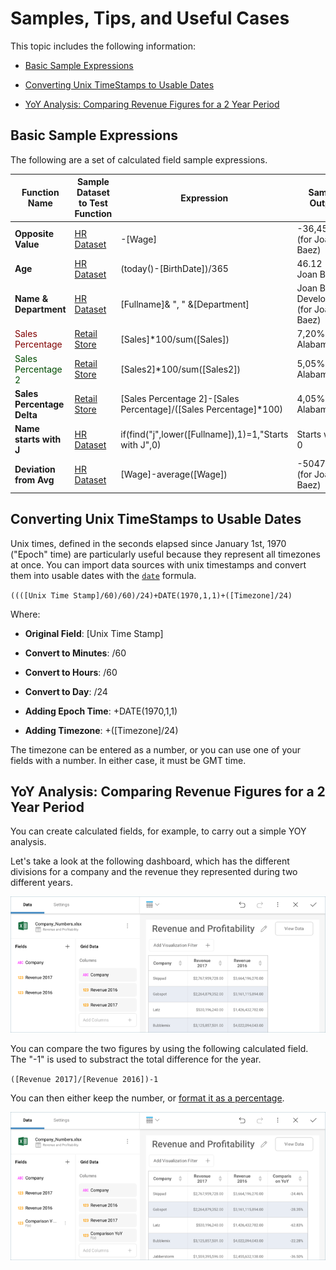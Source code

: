 # Samples, Tips, and Useful Cases

This topic includes the following information:

  - [Basic Sample Expressions](#basic-sample-expressions)

  - [Converting Unix TimeStamps to Usable Dates](#converting-unix-timestamps)

  - [YoY Analysis: Comparing Revenue Figures for a 2 Year Period](#yoy-analysis-revenue)

<a name='basic-sample-expressions'></a>
## Basic Sample Expressions

The following are a set of calculated field sample expressions.


| Function Name              | Sample Dataset to Test Function                                                               | Expression                                                        | Sample Output                          |
| -------------------------- | --------------------------------------------------------------------------------------------- | ----------------------------------------------------------------- | -------------------------------------- |
| **Opposite Value**         | [HR Dataset](http://download.infragistics.com/reportplus/help/samples/HR%20Dataset_2016.xlsx) | \-[Wage]                                                          | \-36,452.00 (for Joan Baez)            |
| **Age**                    | [HR Dataset](http://download.infragistics.com/reportplus/help/samples/HR%20Dataset_2016.xlsx) | (today()-[BirthDate])/365                                         | 46.12 (for Joan Baez)                  |
| **Name & Department**      | [HR Dataset](http://download.infragistics.com/reportplus/help/samples/HR%20Dataset_2016.xlsx) | [Fullname]& ", " &[Department]                                    | Joan Baez, Development (for Joan Baez) |
| <span style="color: #800000" style="font-weight:bold">Sales Percentage</span>           | [Retail Store](http://download.infragistics.com/reportplus/help/samples/Retail_Store.xlsx)    | [Sales]\*100/sum([Sales])                                         | 7,20% (for Alabama)                    |
| <span style="color: #004c00" style="font-weight:bold">Sales Percentage 2</span>         | [Retail Store](http://download.infragistics.com/reportplus/help/samples/Retail_Store.xlsx)    | [Sales2]\*100/sum([Sales2])                                       | 5,05% (for Alabama)                    |
| **Sales Percentage Delta** | [Retail Store](http://download.infragistics.com/reportplus/help/samples/Retail_Store.xlsx)    | [Sales Percentage 2]-[Sales Percentage]/([Sales Percentage]\*100) | 4,05% (for Alabama)                    |
| **Name starts with J**     | [HR Dataset](http://download.infragistics.com/reportplus/help/samples/HR%20Dataset_2016.xlsx) | if(find("j",lower([Fullname]),1)=1,"Starts with J",0)             | Starts with J, 0                       |
| **Deviation from Avg**     | [HR Dataset](http://download.infragistics.com/reportplus/help/samples/HR%20Dataset_2016.xlsx) | [Wage]-average([Wage])                                            | \-50476.71 (for Joan Baez)             |

<a name='converting-unix-timestamps'></a>
## Converting Unix TimeStamps to Usable Dates

Unix times, defined in the seconds elapsed since January 1st, 1970
("Epoch" time) are particularly useful because they represent all
timezones at once. You can import data sources with unix timestamps and
convert them into usable dates with the [`date`](date.md)
formula.

`((([Unix Time Stamp]/60)/60)/24)+DATE(1970,1,1)+([Timezone]/24)`

Where:

  - **Original Field**: [Unix Time Stamp]

  - **Convert to Minutes**: /60

  - **Convert to Hours**: /60

  - **Convert to Day**: /24

  - **Adding Epoch Time**: +DATE(1970,1,1)

  - **Adding Timezone**: +([Timezone]/24)

The timezone can be entered as a number, or you can use one of your
fields with a number. In either case, it must be GMT time.

<a name='yoy-analysis-revenue'></a>
## YoY Analysis: Comparing Revenue Figures for a 2 Year Period

You can create calculated fields, for example, to carry out a simple YOY
analysis.

Let's take a look at the following dashboard, which has the different
divisions for a company and the revenue they represented during two
different years.

<img src="images/YoyAnalysisRevenue_All.png" alt="YoyAnalysisRevenue\_All" class="responsive-img"/>

You can compare the two figures by using the following calculated field.
The "-1" is used to substract the total difference for the year.

`([Revenue 2017]/[Revenue 2016])-1`

You can then either keep the number, or [format it as a percentage](~/en/data-visualizations/fields/field-settings.html#numeric-fields).

<img src="images/YoyAnalysisPercentage_All.png" alt="YoyAnalysisPercentage\_All" class="responsive-img"/>
